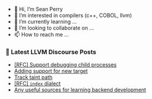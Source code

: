 - 👋 Hi, I’m Sean Perry
- 👀 I’m interested in compilers (c++, COBOL, llvm)
- 🌱 I’m currently learning ...
- 💞️ I’m looking to collaborate on ...
- 📫 How to reach me ...

<!---
s66perry/s66perry is a ✨ special ✨ repository because its `README.md` (this file) appears on your GitHub profile.
You can click the Preview link to take a look at your changes.
--->
### 📕 Latest LLVM Discourse Posts

<!-- DISCOURSE-LLVM:START -->
- [[RFC] Support debugging child processes](https://discourse.llvm.org/t/rfc-support-debugging-child-processes/65506#post_3)
- [Adding support for new target](https://discourse.llvm.org/t/adding-support-for-new-target/65435#post_3)
- [Track taint path](https://discourse.llvm.org/t/track-taint-path/65566#post_1)
- [[RFC] `index` dialect](https://discourse.llvm.org/t/rfc-index-dialect/65540#post_19)
- [Any useful sources for learning backend development](https://discourse.llvm.org/t/any-useful-sources-for-learning-backend-development/65509#post_4)
<!-- DISCOURSE-LLVM:END -->
